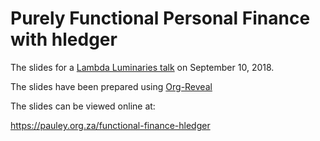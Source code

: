 # Purely Functional Personal Finance with hledger

The slides for a [Lambda Luminaries talk](https://www.meetup.com/lambda-luminaries/events/qklkvpyxmbnb/) on September 10, 2018.

The slides have been prepared using [Org-Reveal](https://github.com/yjwen/org-reveal)

The slides can be viewed online at:

https://pauley.org.za/functional-finance-hledger
